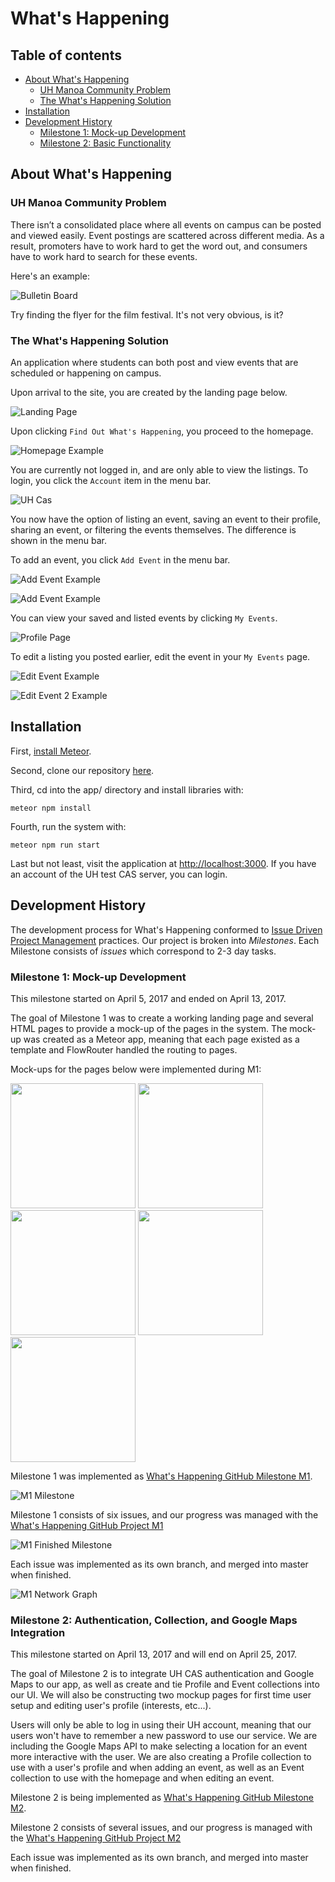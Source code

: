 # What's Happening

## Table of contents

* [About What's Happening](#about-what's-happening)
  * [UH Manoa Community Problem](#uh-manoa-community-problem)
  * [The What's Happening Solution](#the-whats-happening-solution)
* [Installation](#installation)
* [Development History](#development-history)
  * [Milestone 1: Mock-up Development](#milestone-1-mock-up-development)
  * [Milestone 2: Basic Functionality](#milestone-2-authentication-collection-and-google-maps-integration)

## About What's Happening

### UH Manoa Community Problem

There isn’t a consolidated place where all events on campus can be posted and viewed easily. Event postings are scattered across different media. As a result, promoters have to work hard to get the word out, and consumers have to work hard to search for these events.

Here's an example:

![Bulletin Board](images/crowded-bulletin-board.jpg)

Try finding the flyer for the film festival. It's not very obvious, is it?

### The What's Happening Solution

An application where students can both post and view events that are scheduled or happening on campus.

Upon arrival to the site, you are created by the landing page below.

![Landing Page](images/landing-page.png)

Upon clicking `Find Out What's Happening`, you proceed to the homepage. 

![Homepage Example](images/home-page.png)

You are currently not logged in, and are only able to view the listings. To login, you click the `Account` item in the menu bar.

![UH Cas](images/whats-happening-cas.png)

You now have the option of listing an event, saving an event to their profile, sharing an event, or filtering the events themselves. The difference is shown in the menu bar.

To add an event, you click `Add Event` in the menu bar.

![Add Event Example](images/add-event-page.png)

![Add Event Example](images/add-event-page-2.png)

You can view your saved and listed events by clicking `My Events`.

![Profile Page](images/profile-page.png)

To edit a listing you posted earlier, edit the event in your `My Events` page.

![Edit Event Example](images/edit-event-page.png)

![Edit Event 2 Example](images/edit-event-2-page.png)

## Installation

First, [install Meteor](https://www.meteor.com/install).

Second, clone our repository [here](https://github.com/meteor-mayhem/whats-happening).

Third, cd into the app/ directory and install libraries with:

```
meteor npm install
```

Fourth, run the system with:

```
meteor npm run start
```

Last but not least, visit the application at [http://localhost:3000](http://localhost:3000). If you have an account of the UH test CAS server, you can login.

## Development History

The development process for What's Happening conformed to [Issue Driven Project Management](http://courses.ics.hawaii.edu/ics314f16/modules/project-management/) practices. Our project is broken into _Milestones_. Each Milestone consists of _issues_ which correspond to 2-3 day tasks.

### Milestone 1: Mock-up Development

This milestone started on April 5, 2017 and ended on April 13, 2017.

The goal of Milestone 1 was to create a working landing page and several HTML pages to provide a mock-up of the pages in the system. The mock-up was created as a Meteor app, meaning that each page existed as a template and FlowRouter handled the routing to pages.

Mock-ups for the pages below were implemented during M1:

<img width="200px" src="images/landing-page.png"/>

<img width="200px" src="images/home-page.png"/>

<img width="200px" src="images/add-event-page.png"/>

<img width="200px" src="images/edit-event-page.png"/>

<img width="200px" src="images/profile-page.png"/>

Milestone 1 was implemented as [What's Happening GitHub Milestone M1](https://github.com/whats-happening-uhm/whats-happening-uhm/milestone/1).

![M1 Milestone](images/m1-finished-milestone.png)

Milestone 1 consists of six issues, and our progress was managed with the [What's Happening GitHub Project M1](https://github.com/whats-happening-uhm/whats-happening-uhm/projects/1)

![M1 Finished Milestone](images/m1-finished-milestone.png)

Each issue was implemented as its own branch, and merged into master when finished.

![M1 Network Graph](images/m1-network-graph.png)

### Milestone 2: Authentication, Collection, and Google Maps Integration

This milestone started on April 13, 2017 and will end on April 25, 2017.

The goal of Milestone 2 is to integrate UH CAS authentication and Google Maps to our app, as well as create and tie Profile and Event collections into our UI. We will also be constructing two mockup pages for first time user setup and editing user's profile (interests, etc...).

Users will only be able to log in using their UH account, meaning that our users won't have to remember a new password to use our service. We are including the Google Maps API to make selecting a location for an event more interactive with the user. We are also creating a Profile collection to use with a user's profile and when adding an event, as well as an Event collection to use with the homepage and when editing an event.

Milestone 2 is being implemented as [What's Happening GitHub Milestone M2](https://github.com/whats-happening-uhm/whats-happening-uhm/milestone/2).

Milestone 2 consists of several issues, and our progress is managed with the [What's Happening GitHub Project M2](https://github.com/whats-happening-uhm/whats-happening-uhm/projects/2)

Each issue was implemented as its own branch, and merged into master when finished.
